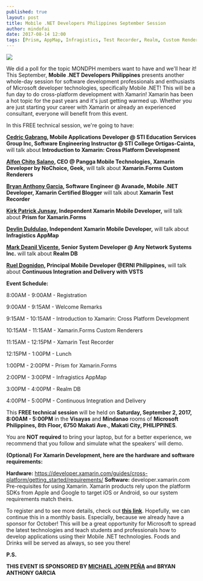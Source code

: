 ```yaml
---
published: true
layout: post
title: Mobile .NET Developers Philippines September Session
author: mindofai
date: 2017-08-14 12:00
tags: [Prism, AppMap, Infragistics, Test Recorder, Realm, Custom Renderers, VSTS, .NET, September, Speakers, Speaking, Meetups, Microsoft, UWP, Xamarin, Xamarin. Forms]
---
```



<img src="{{site.baseurl}}/MSS.png"/>

We did a poll for the topic MONDPH members want to have and we'll hear it! This September, **Mobile .NET Developers Philippines** presents another whole-day session for software development professionals and enthusiasts of Microsoft developer technologies, specifically Mobile .NET! This will be a fun day to do cross-platform development with Xamarin! Xamarin has been a hot topic for the past years and it's just getting warmed up. Whether you are just starting your career with Xamarin or already an experienced consultant, everyone will benefit from this event.

In this FREE technical session, we're going to have:

**[Cedric Gabrang](https://www.linkedin.com/in/cedric-gabrang-15b11a139/), Mobile Applications Developer @ STI Education Services Group Inc, Software Engineering Instructor @ STI College Ortigas-Cainta,** will talk about **Introduction to Xamarin: Cross Platform Development**

**[Alfon Chito Salano](https://www.linkedin.com/in/alfonchitosalano/?ppe=1), CEO @ Pangga Mobile Technologies, Xamarin Developer by NoChoice, Geek,** will talk about **Xamarin.Forms Custom Renderers**

**[Bryan Anthony Garcia](https://www.linkedin.com/in/mindofai/), Software Engineer @ Avanade, Mobile .NET Developer, Xamarin Certified Blogger** will talk about **Xamarin Test Recorder**

**[Kirk Patrick Junsay](https://www.linkedin.com/in/kirk-patrick-junsay-39819286/), Independent Xamarin Mobile Developer,** will talk about **Prism for Xamarin.Forms**

**[Devlin Duldulao](https://www.linkedin.com/in/devlinduldulao/), Independent Xamarin Mobile Developer,** will talk about **Infragistics AppMap**

**[Mark Deanil Vicente](https://www.linkedin.com/in/mark-deanil-vicente-40676298/), Senior System Developer @ Any Network Systems Inc.** will talk about **Realm DB**

**[Ruel Dognidon](https://www.linkedin.com/in/ruel-dognidon-b6678814/), Principal Mobile Developer @ERNI Philippines,** will talk about **Continuous Integration and Delivery with VSTS**


**Event Schedule:**

8:00AM - 9:00AM - Registration

9:00AM - 9:15AM - Welcome Remarks

9:15AM - 10:15AM - Introduction to Xamarin: Cross Platform Development

10:15AM - 11:15AM - Xamarin.Forms Custom Renderers

11:15AM - 12:15PM - Xamarin Test Recorder

12:15PM - 1:00PM - Lunch

1:00PM - 2:00PM - Prism for Xamarin.Forms

2:00PM - 3:00PM - Infragistics AppMap

3:00PM - 4:00PM - Realm DB

4:00PM - 5:00PM - Continuous Integration and Delivery



This **FREE technical session** will be held on **Saturday, September 2, 2017, 8:00AM - 5:00PM** in the **Visayas** and **Mindanao** rooms of **Microsoft Philippines, 8th Floor, 6750 Makati Ave., Makati City, PHILIPPINES**.

You are **NOT required** to bring your laptop, but for a better experience, we recommend that you follow and simulate what the speakers' will demo.

**(Optional) For Xamarin Development, here are the hardware and software requirements:**

**Hardware:** https://developer.xamarin.com/guides/cross-platform/getting_started/requirements/
**Software:** developer.xamarin.com
Pre-requisites for using Xamarin. Xamarin products rely upon the platform SDKs from Apple and Google to target iOS or Android, so our system requirements match theirs.

To register and to see more details, check out **[this link](https://www.eventbrite.com/e/mobile-net-developers-philippines-september-session-tickets-36993632952)**. Hopefully, we can continue this in a monthly basis. Especially, because we already have a sponsor for October! This will be a great opportunity for Microsoft to spread the latest technologies and teach students and professionals how to develop applications using their Mobile .NET technologies. Foods and Drinks will be served as always, so see you there!

**P.S.**

**THIS EVENT IS SPONSORED BY <a href="https://www.linkedin.com/in/michaeljohnpena/">MICHAEL JOHN PEÑA</a> and  BRYAN ANTHONY GARCIA**
